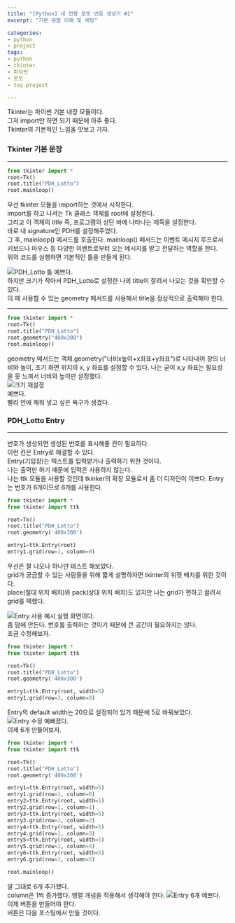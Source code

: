 ```yaml
---
title: "[Python] 내 전용 로또 번호 생성기 #1"
excerpt: "기본 문법 이해 및 세팅"

categories:
- python
- project
tags:
- python
- tkinter
- 파이썬
- 로또
- toy project

---
```


Tkinter는 파이썬 기본 내장 모듈이다.  
그저 import만 하면 되기 때문에 아주 좋다.  
Tkinter의 기본적인 느낌을 맛보고 가자.
### Tkinter 기본 문장
- - -
``` python
from tkinter import *
root=Tk()
root.title("PDH_Lotto")
root.mainloop()
```
우선 tkinter 모듈을 import하는 것에서 시작한다.  
import를 하고 나서는 Tk 클래스 객체를 root에 설정한다.  
그리고 이 객체의 title 즉, 프로그램의 상단 바에 나타나는 제목을 설정한다.  
바로 내 signature인 PDH를 설정해주었다.  
그 후, mainloop() 메서드를 호출한다. mainloop() 메서드는 이벤트 메시지 루프로서 키보드나 마우스 등 다양한 이벤트로부터 오는 메시지를 받고 전달하는 역할을 한다.  
위의 코드를 실행하면 기본적인 틀을 만들게 된다.  

![PDH_Lotto 틀](https://user-images.githubusercontent.com/37354733/74389436-7c17d980-4e41-11ea-99ea-32bdeed27099.png)
예쁘다.  
하지만 크기가 작아서 PDH_Lotto로 설정한 나의 title이 잘려서 나오는 것을 확인할 수 있다.  
이 때 사용할 수 있는 geometry 메서드를 사용해서 title을 정상적으로 출력해야 한다.  
- - -
``` python
from tkinter import *
root=Tk()
root.title("PDH_Lotto")
root.geometry("400x300")
root.mainloop()
```
geometry 메서드는 객체.geometry("너비x높이+x좌표+y좌표")로 나타내어 창의 너비와 높이, 초기 화면 위치의 x, y 좌표를 설정할 수 있다.
나는 굳이 x,y 좌표는 필요성을 못 느껴서 너비와 높이만 설정했다.    
![크기 재설정](https://user-images.githubusercontent.com/37354733/74393350-2cd7a600-4e4d-11ea-8b36-0411ec22e303.png)  
예쁘다.  
빨리 안에 채워 넣고 싶은 욕구가 생겼다.  

### PDH_Lotto Entry
- - -
번호가 생성되면 생성된 번호를 표시해줄 칸이 필요하다.  
이런 칸은 Entry로 해결할 수 있다.  
Entry(기입창)는 텍스트를 입력받거나 출력하기 위한 것이다.  
나는 출력만 하기 때문에 입력은 사용하지 않는다.  
나는 ttk 모듈을 사용할 것인데 tkinker의 확장 모듈로서 좀 더 디자인이 이쁘다.
Entry는 번호가 6개이므로 6개를 사용한다.

``` python
from tkinter import *
from tkinter import ttk

root=Tk()
root.title("PDH_Lotto")
root.geometry('400x300')

entry1=ttk.Entry(root)
entry1.grid(row=1, column=0)
```
우선은 잘 나오나 하나만 테스트 해보았다.  
grid가 궁금할 수 있는 사람들을 위해 짧게 설명하자면 tkinter의 위젯 배치를 위한 것이다.  
place(절대 위치 배치)와 pack(상대 위치 배치)도 있지만 나는 grid가 편하고 끌려서 grid를 택했다.  

![Entry 사용 예시](https://user-images.githubusercontent.com/37354733/74396050-46302080-4e54-11ea-8bb6-1d9e9619d7d1.png)
실행 화면이다.  
좀 맘에 안든다. 번호를 출력하는 것이기 때문에 큰 공간이 필요하지는 않다.  
조금 수정해보자.

``` python
from tkinter import *
from tkinter import ttk

root=Tk()
root.title("PDH_Lotto")
root.geometry('400x300')

entry1=ttk.Entry(root, width=5)
entry1.grid(row=3, column=0)
```
Entry의 default width는 20으로 설정되어 있기 때문에 5로 바꿔보았다.  
![Entry 수정](https://user-images.githubusercontent.com/37354733/74396277-ce162a80-4e54-11ea-99da-547c5dcbbd3c.png)
예뻐졌다.  
이제 6개 만들어보자.  

``` python
from tkinter import *
from tkinter import ttk

root=Tk()
root.title("PDH_Lotto")
root.geometry('400x300')

entry1=ttk.Entry(root, width=5)
entry1.grid(row=1, column=0)
entry2=ttk.Entry(root, width=5)
entry2.grid(row=1, column=1)
entry3=ttk.Entry(root, width=5)
entry3.grid(row=1, column=2)
entry4=ttk.Entry(root, width=5)
entry4.grid(row=1, column=3)
entry5=ttk.Entry(root, width=5)
entry5.grid(row=1, column=4)
entry6=ttk.Entry(root, width=5)
entry6.grid(row=1, column=5)

root.mainloop()
```
말 그대로 6개 추가했다.  
column은 1씩 증가했다. 행렬 개념을 적용해서 생각해야 한다.
![Entry 6개](https://user-images.githubusercontent.com/37354733/74396452-5e546f80-4e55-11ea-8604-d43cb91abf25.png)
예쁘다.  
이제 버튼을 만들어야 한다.  
버튼은 다음 포스팅에서 만들 것이다.  

